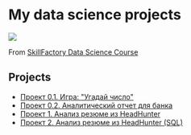 # My data science projects
<img style="vertical-align:middle" img src = https://lms.skillfactory.ru/static/rg-theme/images/logo-header.svg>

From [SkillFactory Data Science Course](https://skillfactory.ru/data-science-specialization)

## Projects

* [Проект 0.1. Игра: "Угадай число"](https://github.com/yaroslav-vorobyov/SF_DST/tree/main/PROJECT-0.1.%20Game%20''AI%20Guess%20Number'')
* [Проект 0.2. Аналитический отчет для банка](https://github.com/yaroslav-vorobyov/SF_DST/tree/main/PROJECT-0.2.%20Analytics%20Report%20for%20the%20bank)
* [Проект 1. Анализ резюме из HeadHunter](https://github.com/yaroslav-vorobyov/SF_DST/tree/main/PROJECT-1.%20Resume%20analysis%20from%20HeadHunter)
* [Проект 2. Анализ резюме из HeadHunter (SQL)](https://github.com/yaroslav-vorobyov/SF_DST/tree/main/PROJECT-2)

